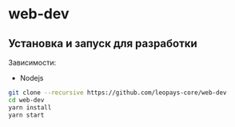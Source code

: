 # web-dev

## Установка и запуск для разработки

Зависимости:
  - Nodejs

```bash
git clone --recursive https://github.com/leopays-core/web-dev
cd web-dev
yarn install
yarn start
```
